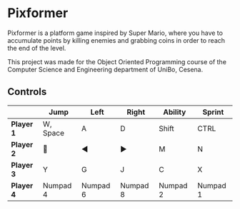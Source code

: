 # Pixformer
Pixformer is a platform game inspired by Super Mario,
where you have to accumulate points by killing enemies
and grabbing coins in order to reach the end of the level.

This project was made for the Object Oriented Programming
course of the Computer Science and Engineering department of UniBo,
Cesena.

## Controls

|              | **Jump**         | **Left**         | **Right**       | **Ability** | **Sprint** |
|--------------|------------------|------------------|-----------------|-------------|------------|
| **Player 1** | W, Space         | A                | D               | Shift       | CTRL       |
| **Player 2** | :arrow_up_small: | :arrow_backward: | :arrow_forward: | M           | N          |
| **Player 3** | Y                | G                | J               | C           | X          |
| **Player 4** | Numpad 4         | Numpad 6         | Numpad 8        | Numpad 2    | Numpad 1   |